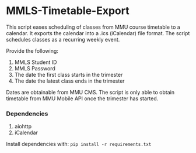 # MMLS-Timetable-Export
This script eases scheduling of classes from MMU course timetable to a calendar. It exports the calendar into a .ics (iCalendar) file format. The script schedules classes as a recurring weekly event.

Provide the following:
1. MMLS Student ID
2. MMLS Password
3. The date the first class starts in the trimester
4. The date the latest class ends in the trimester

Dates are obtainable from MMU CMS. The script is only able to obtain timetable from MMU Mobile API once the trimester has started.

### Dependencies
1. aiohttp
2. iCalendar

Install dependencies with: `pip install -r requirements.txt`